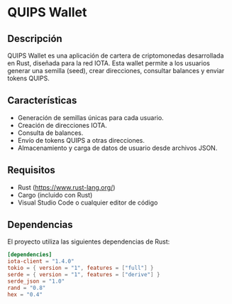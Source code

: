 # QUIPS Wallet

## Descripción

QUIPS Wallet es una aplicación de cartera de criptomonedas desarrollada en Rust, diseñada para la red IOTA. Esta wallet permite a los usuarios generar una semilla (seed), crear direcciones, consultar balances y enviar tokens QUIPS.

## Características

- Generación de semillas únicas para cada usuario.
- Creación de direcciones IOTA.
- Consulta de balances.
- Envío de tokens QUIPS a otras direcciones.
- Almacenamiento y carga de datos de usuario desde archivos JSON.

## Requisitos

- Rust (https://www.rust-lang.org/)
- Cargo (incluido con Rust)
- Visual Studio Code o cualquier editor de código

## Dependencias

El proyecto utiliza las siguientes dependencias de Rust:

```toml
[dependencies]
iota-client = "1.4.0"
tokio = { version = "1", features = ["full"] }
serde = { version = "1", features = ["derive"] }
serde_json = "1.0"
rand = "0.8"
hex = "0.4"
